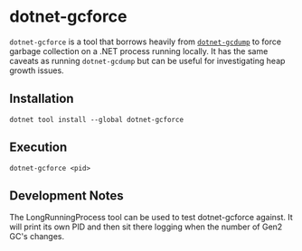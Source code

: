 # dotnet-gcforce

`dotnet-gcforce` is a tool that borrows heavily from [`dotnet-gcdump`](https://docs.microsoft.com/en-us/dotnet/core/diagnostics/dotnet-gcdump) to force garbage collection on a .NET process running locally. It has the same caveats as running `dotnet-gcdump` but can be useful for investigating heap growth issues.

## Installation

```
dotnet tool install --global dotnet-gcforce
```

## Execution

```
dotnet-gcforce <pid>
```

## Development Notes

The LongRunningProcess tool can be used to test dotnet-gcforce against. It will print its own PID and then sit there logging when the number of Gen2 GC's changes.
